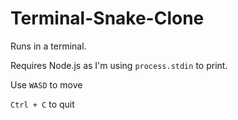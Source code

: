 # Terminal-Snake-Clone
Runs in a terminal.

Requires Node.js as I'm using `process.stdin` to print.

Use `WASD` to move

`Ctrl + C` to quit
